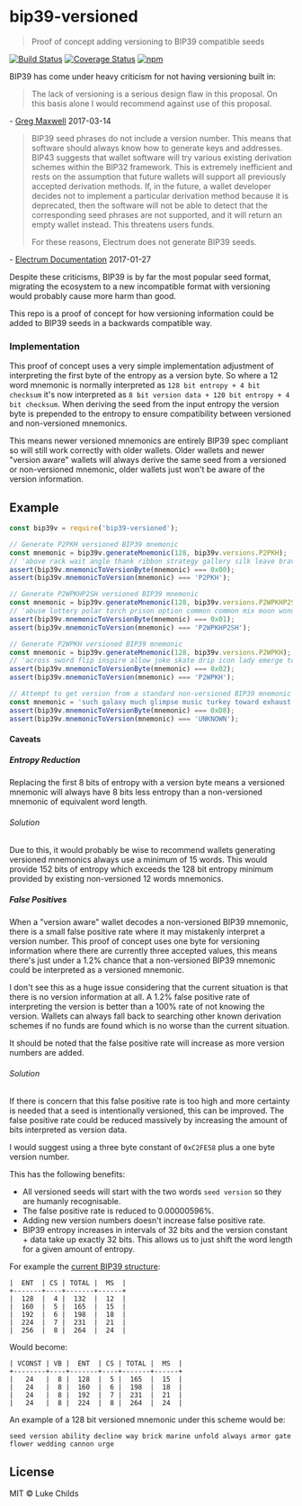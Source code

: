# bip39-versioned

> Proof of concept adding versioning to BIP39 compatible seeds

[![Build Status](https://travis-ci.com/lukechilds/bip39-versioned.svg?branch=master)](https://travis-ci.com/lukechilds/bip39-versioned)
[![Coverage Status](https://coveralls.io/repos/github/lukechilds/bip39-versioned/badge.svg?branch=master)](https://coveralls.io/github/lukechilds/bip39-versioned?branch=master)
[![npm](https://img.shields.io/npm/v/bip39-versioned.svg)](https://www.npmjs.com/package/bip39-versioned)

BIP39 has come under heavy criticism for not having versioning built in:

>The lack of versioning is a serious design flaw in this proposal. On this basis alone I would recommend against use of this proposal.

\- [Greg Maxwell](https://github.com/bitcoin/bips/wiki/Comments:BIP-0039/fd2ddb6d840c6a91c98a29146b9a62d6a65d03bf) 2017-03-14

>BIP39 seed phrases do not include a version number. This means that software should always know how to generate keys and addresses. BIP43 suggests that wallet software will try various existing derivation schemes within the BIP32 framework. This is extremely inefficient and rests on the assumption that future wallets will support all previously accepted derivation methods. If, in the future, a wallet developer decides not to implement a particular derivation method because it is deprecated, then the software will not be able to detect that the corresponding seed phrases are not supported, and it will return an empty wallet instead. This threatens users funds.
>
>For these reasons, Electrum does not generate BIP39 seeds.

\- [Electrum Documentation](http://docs.electrum.org/en/latest/seedphrase.html) 2017-01-27

Despite these criticisms, BIP39 is by far the most popular seed format, migrating the ecosystem to a new incompatible format with versioning would probably cause more harm than good.

This repo is a proof of concept for how versioning information could be added to BIP39 seeds in a backwards compatible way.

### Implementation

This proof of concept uses a very simple implementation adjustment of interpreting the first byte of the entropy as a version byte. So where a 12 word mnemonic is normally interpreted as `128 bit entropy + 4 bit checksum` it's now interpreted as `8 bit version data + 120 bit entropy + 4 bit checksum`. When deriving the seed from the input entropy the version byte is prepended to the entropy to ensure compatibility between versioned and non-versioned mnemonics.

This means newer versioned mnemonics are entirely BIP39 spec compliant so will still work correctly with older wallets. Older wallets and newer "version aware" wallets will always derive the same seed from a versioned or non-versioned mnemonic, older wallets just won't be aware of the version information.

## Example

```js
const bip39v = require('bip39-versioned');

// Generate P2PKH versioned BIP39 mnemonic
const mnemonic = bip39v.generateMnemonic(128, bip39v.versions.P2PKH);
// 'above rack wait angle thank ribbon strategy gallery silk leave brave swarm'
assert(bip39v.mnemonicToVersionByte(mnemonic) === 0x00);
assert(bip39v.mnemonicToVersion(mnemonic) === 'P2PKH');

// Generate P2WPKHP2SH versioned BIP39 mnemonic
const mnemonic = bip39v.generateMnemonic(128, bip39v.versions.P2WPKHP2SH);
// 'abuse lottery polar torch prison option common common mix moon wonder length'
assert(bip39v.mnemonicToVersionByte(mnemonic) === 0x01);
assert(bip39v.mnemonicToVersion(mnemonic) === 'P2WPKHP2SH');

// Generate P2WPKH versioned BIP39 mnemonic
const mnemonic = bip39v.generateMnemonic(128, bip39v.versions.P2WPKH);
// 'across sword flip inspire allow joke skate drip icon lady emerge toss'
assert(bip39v.mnemonicToVersionByte(mnemonic) === 0x02);
assert(bip39v.mnemonicToVersion(mnemonic) === 'P2WPKH');

// Attempt to get version from a standard non-versioned BIP39 mnemonic
const mnemonic = 'such galaxy much glimpse music turkey toward exhaust filter key pilot hello';
assert(bip39v.mnemonicToVersionByte(mnemonic) === 0xD8);
assert(bip39v.mnemonicToVersion(mnemonic) === 'UNKNOWN');
```

#### Caveats

##### Entropy Reduction

Replacing the first 8 bits of entropy with a version byte means a versioned mnemonic will always have 8 bits less entropy than a non-versioned mnemonic of equivalent word length.

###### Solution

Due to this, it would probably be wise to recommend wallets generating versioned mnemonics always use a minimum of 15 words. This would provide 152 bits of entropy which exceeds the 128 bit entropy minimum provided by existing non-versioned 12 words mnemonics.

##### False Positives

When a "version aware" wallet decodes a non-versioned BIP39 mnemonic, there is a small false positive rate where it may mistakenly interpret a version number. This proof of concept uses one byte for versioning information where there are currently three accepted values, this means there's just under a 1.2% chance that a non-versioned BIP39 mnemonic could be interpreted as a versioned mnemonic.

I don't see this as a huge issue considering that the current situation is that there is no version information at all. A 1.2% false positive rate of interpreting the version is better than a 100% rate of not knowing the version. Wallets can always fall back to searching other known derivation schemes if no funds are found which is no worse than the current situation.

It should be noted that the false positive rate will increase as more version numbers are added.

###### Solution

If there is concern that this false positive rate is too high and more certainty is needed that a seed is intentionally versioned, this can be improved. The false positive rate could be reduced massively by increasing the amount of bits interpreted as version data.

I would suggest using a three byte constant of `0xC2FE58` plus a one byte version number.

This has the following benefits:

- All versioned seeds will start with the two words `seed version` so they are humanly recognisable.
- The false positive rate is reduced to 0.00000596%.
- Adding new version numbers doesn't increase false positive rate.
- BIP39 entropy increases in intervals of 32 bits and the version constant + data take up exactly 32 bits. This allows us to just shift the word length for a given amount of entropy.

For example the [current BIP39 structure](https://github.com/bitcoin/bips/blob/master/bip-0039.mediawiki#generating-the-mnemonic):

```
|  ENT  | CS | TOTAL |  MS  |
+-------+----+-------+------+
|  128  |  4 |  132  |  12  |
|  160  |  5 |  165  |  15  |
|  192  |  6 |  198  |  18  |
|  224  |  7 |  231  |  21  |
|  256  |  8 |  264  |  24  |
```

Would become:

```
| VCONST | VB |  ENT  | CS | TOTAL |  MS  |
+--------+----+-------+----+-------+------+
|   24   |  8 |  128  |  5 |  165  |  15  |
|   24   |  8 |  160  |  6 |  198  |  18  |
|   24   |  8 |  192  |  7 |  231  |  21  |
|   24   |  8 |  224  |  8 |  264  |  24  |
```

An example of a 128 bit versioned mnemonic under this scheme would be:

```
seed version ability decline way brick marine unfold always armor gate flower wedding cannon urge
```

## License

MIT © Luke Childs
